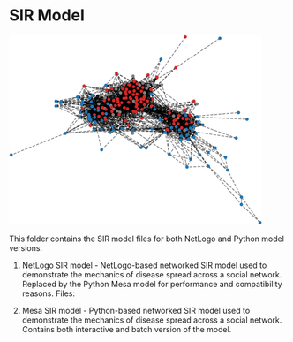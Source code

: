 # SIR Model 

![](./SIR.png "SIR Model")

This folder contains the SIR model files for both NetLogo and Python model versions. 

1. NetLogo SIR model - NetLogo-based networked SIR model used to demonstrate the mechanics of disease spread across a social network. Replaced by the Python Mesa model for performance and compatibility reasons. Files:
   
2. Mesa SIR model - Python-based networked SIR model used to demonstrate the mechanics of disease spread across a social network. Contains both interactive and batch version of the model.
